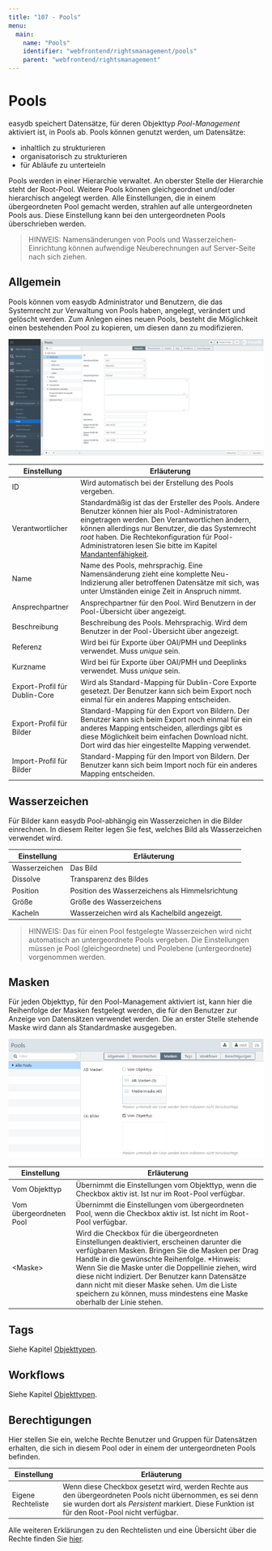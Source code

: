```yaml
---
title: "107 - Pools"
menu:
  main:
    name: "Pools"
    identifier: "webfrontend/rightsmanagement/pools"
    parent: "webfrontend/rightsmanagement"
---
```

# Pools

easydb speichert Datensätze, für deren Objekttyp *Pool-Management* aktiviert ist, in Pools ab. Pools können genutzt werden, um Datensätze:

* inhaltlich zu strukturieren
* organisatorisch zu strukturieren
* für Abläufe zu unterteieln

Pools werden in einer Hierarchie verwaltet. An oberster Stelle der Hierarchie steht der Root-Pool. Weitere Pools können gleichgeordnet und/oder hierarchisch angelegt werden. Alle Einstellungen, die in einem übergeordneten Pool gemacht werden, strahlen auf alle untergeordneten Pools aus. Diese Einstellung kann bei den untergeordneten Pools überschrieben werden.

> HINWEIS: Namensänderungen von Pools und Wasserzeichen-Einrichtung können aufwendige Neuberechnungen auf Server-Seite nach sich ziehen.

## Allgemein

Pools können vom easydb Administrator und Benutzern, die das Systemrecht zur Verwaltung von Pools haben, angelegt, verändert und gelöscht werden. Zum Anlegen eines neuen Pools, besteht die Möglichkeit einen bestehenden Pool zu kopieren, um diesen dann zu modifizieren.

![Pool-Management](rights_poolmanagement_de.jpg)

|Einstellung|Erläuterung|
|---|---|
|ID|Wird automatisch bei der Erstellung des Pools vergeben.|
|Verantwortlicher|Standardmäßig ist das der Ersteller des Pools. Andere Benutzer können hier als Pool-Administratoren eingetragen werden. Den Verantwortlichen ändern, können allerdings nur Benutzer, die das Systemrecht *root* haben. Die Rechtekonfiguration für Pool-Administratoren lesen Sie bitte im Kapitel [Mandantenfähigkeit](../../../tutorials/mandanten).   |
|Name|Name des Pools, mehrsprachig. Eine Namensänderung zieht eine komplette Neu-Indizierung aller betroffenen Datensätze mit sich, was unter Umständen einige Zeit in Anspruch nimmt.|
|Ansprechpartner|Ansprechpartner für den Pool. Wird Benutzern in der Pool-Übersicht über <i class="fa fa-info-circle"> </i> angezeigt.|
|Beschreibung|Beschreibung des Pools. Mehrsprachig. Wird dem Benutzer in der Pool-Übersicht über <i class="fa fa-info-circle"> </i> angezeigt.|
|Referenz|Wird bei für Exporte über OAI/PMH und Deeplinks verwendet. Muss *unique* sein.|
|Kurzname|Wird bei für Exporte über OAI/PMH und Deeplinks verwendet. Muss *unique* sein.|
|Export-Profil für Dublin-Core|Wird als Standard-Mapping für Dublin-Core Exporte gesetezt. Der Benutzer kann sich beim Export noch einmal für ein anderes Mapping entscheiden.|
|Export-Profil für Bilder|Standard-Mapping für den Export von Bildern. Der Benutzer kann sich beim Export noch einmal für ein anderes Mapping entscheiden, allerdings gibt es diese Möglichkeit beim einfachen Download nicht. Dort wird das hier eingestellte Mapping verwendet.|
|Import-Profil für Bilder|Standard-Mapping für den Import von Bildern. Der Benutzer kann sich beim Import noch für ein anderes Mapping entscheiden.|


## Wasserzeichen

Für Bilder kann easydb Pool-abhängig ein Wasserzeichen in die Bilder einrechnen. In diesem Reiter legen Sie fest, welches Bild als Wasserzeichen verwendet wird.

|Einstellung|Erläuterung|
|---|---|
|Wasserzeichen|Das Bild|
|Dissolve|Transparenz des Bildes|
|Position|Position des Wasserzeichens als Himmelsrichtung|
|Größe|Größe des Wasserzeichens|
|Kacheln|Wasserzeichen wird als Kachelbild angezeigt.|

> HINWEIS: Das für einen Pool festgelegte Wasserzeichen wird nicht automatisch an untergeordnete Pools vergeben. Die Einstellungen müssen je Pool (gleichgeordnete) und Poolebene (untergeordnete) vorgenommen werden.

## Masken

Für jeden Objekttyp, für den Pool-Management aktiviert ist, kann hier die Reihenfolge der Masken festgelegt werden, die für den Benutzer zur Anzeige von Datensätzen verwendet werden. Die an erster Stelle stehende Maske wird dann als Standardmaske ausgegeben.

![*Einstellungen für Masken*](masken.png)

|Einstellung|Erläuterung|
|---|---|
|Vom Objekttyp|Übernimmt die Einstellungen vom Objekttyp, wenn die Checkbox aktiv ist. Ist nur im Root-Pool verfügbar.|
|Vom übergeordneten Pool|Übernimmt die Einstellungen vom übergeordneten Pool, wenn die Checkbox aktiv ist. Ist nicht im Root-Pool verfügbar.|
|&lt;Maske&gt;|Wird die Checkbox für die übergeordneten Einstellungen deaktiviert, erscheinen darunter die verfügbaren Masken. Bringen Sie die Masken per Drag Handle in die gewünschte Reihenfolge. *Hinweis: Wenn Sie die Maske unter die Doppellinie ziehen, wird diese nicht indiziert. Der Benutzer kann Datensätze dann nicht mit dieser Maske sehen. Um die Liste speichern zu können, muss mindestens eine Maske oberhalb der Linie stehen.|


## Tags

Siehe Kapitel [Objekttypen](../objecttypes).

## Workflows

Siehe Kapitel [Objekttypen](../objecttypes).

## Berechtigungen

Hier stellen Sie ein, welche Rechte Benutzer und Gruppen für Datensätzen erhalten, die sich in diesem Pool oder in einem der untergeordneten Pools befinden.

|Einstellung|Erläuterung|
|---|---|
|Eigene Rechteliste|Wenn diese Checkbox gesetzt wird, werden Rechte aus den übergeordneten Pools nicht übernommen, es sei denn sie wurden dort als *Persistent* markiert. Diese Funktion ist für den Root-Pool nicht verfügbar.|

Alle weiteren Erklärungen zu den Rechtelisten und eine Übersicht über die Rechte finden Sie [hier](../#rights).
